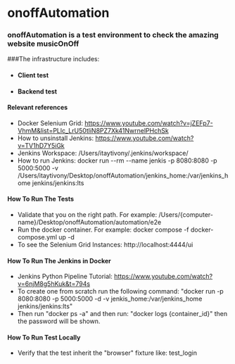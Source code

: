 # onoffAutomation

### onoffAutomation is a test environment to check the amazing website musicOnOff 
###The infrastructure includes:
- #### Client test
- #### Backend test

#### Relevant references
- Docker Selenium Grid: https://www.youtube.com/watch?v=jZEFp7-VhmM&list=PLlc_LrU50tliN8PZ7Xk41NwrnelPHchSk
- How to unsinstall Jenkins: https://www.youtube.com/watch?v=TV1hD7Y5iGk
- Jenkins Workspace: /Users/itaytivony/.jenkins/workspace/
- How to run Jenkins: docker run --rm --name jenkis -p 8080:8080 -p 5000:5000 -v /Users/itaytivony/Desktop/onoffAutomation/jenkins_home:/var/jenkins_home jenkins/jenkins:lts



#### How To Run The Tests
- Validate that you on the right path. For example: /Users/{computer-name}/Desktop/onoffAutomation/automation/e2e
- Run the docker container. For example: docker compose -f docker-compose.yml up -d
- To see the Selenium Grid Instances: http://localhost:4444/ui 


#### How To Run The Jenkins in Docker
- Jenkins Python Pipeline Tutorial: https://www.youtube.com/watch?v=6njM8g5hKuk&t=794s
- To create one from scratch run the following command: "docker run -p 8080:8080 -p 5000:5000 -d -v jenkis_home:/var/jenkins_home jenkins/jenkins:lts"
- Then run "docker ps -a" and then run: "docker logs {container_id}" then the password will be shown.


#### How To Run Test Locally
- Verify that the test inherit the "browser" fixture like: test_login  